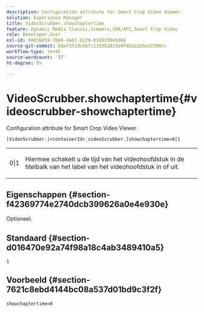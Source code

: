```yaml
---
description: Configuration attribute for Smart Crop Video Viewer.
solution: Experience Manager
title: VideoScrubber.showchaptertime
feature: Dynamic Media Classic,Viewers,SDK/API,Smart Crop Video
role: Developer,User
exl-id: 60d36054-7b60-4ab1-8220-b183390e5d84
source-git-commit: bdef251dcbb7c135d02813e9fd82e2e5e32300cc
workflow-type: tm+mt
source-wordcount: '37'
ht-degree: 5%

---
```


# VideoScrubber.showchaptertime{#videoscrubber-showchaptertime}

Configuration attribute for Smart Crop Video Viewer.

`[VideoScrubber.|<containerId>_videoScrubber.]showchaptertime=0|1`

<table id="table_C616483932C2482CA9794DDD7313FD7C"> 
 <tbody> 
  <tr> 
   <td colname="col1"> <p> <span class="codeph"> 0|1</span> </p> </td> 
   <td colname="col2"> <p> Hiermee schakelt u de tijd van het videohoofdstuk in de titelbalk van het label van het videohoofdstuk in of uit. </p> </td> 
  </tr> 
 </tbody> 
</table>

## Eigenschappen {#section-f42369774e2740dcb399626a0e4e930e}

Optioneel.

## Standaard {#section-d016470e92a74f98a18c4ab3489410a5}

`1`

## Voorbeeld {#section-7621c8ebd4144bc08a537d01bd9c3f2f}

```
showchaptertime=0
```
